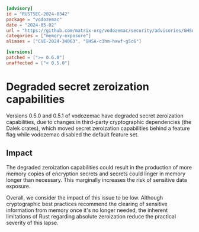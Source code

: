 ```toml
[advisory]
id = "RUSTSEC-2024-0342"
package = "vodozemac"
date = "2024-05-02"
url = "https://github.com/matrix-org/vodozemac/security/advisories/GHSA-c3hm-hxwf-g5c6"
categories = ["memory-exposure"]
aliases = ["CVE-2024-34063", "GHSA-c3hm-hxwf-g5c6"]

[versions]
patched = [">= 0.6.0"]
unaffected = ["< 0.5.0"]
```

# Degraded secret zeroization capabilities 

Versions 0.5.0 and 0.5.1 of vodozemac have degraded secret zeroization capabilities,
due to changes in third-party cryptographic dependencies (the Dalek crates),
which moved secret zeroization capabilities behind a feature flag while
vodozemac disabled the default feature set.

## Impact

The degraded zeroization capabilities could result in the production of more
memory copies of encryption secrets and secrets could linger in memory longer
than necessary. This marginally increases the risk of sensitive data exposure.

Overall, we consider the impact of this issue to be low. Although cryptographic
best practices recommend the clearing of sensitive information from memory once
it's no longer needed, the inherent limitations of Rust regarding absolute
zeroization reduce the practical severity of this lapse.
